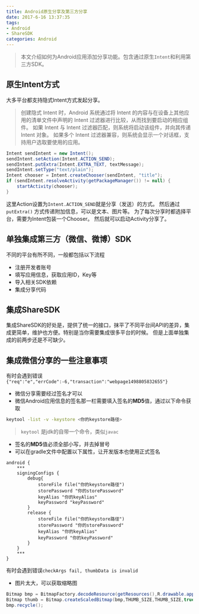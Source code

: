 ```yaml
---
title: Android原生分享及第三方分享
date: 2017-6-16 13:37:35
tags: 
- Android
- ShareSDK
categories: Android
---
```


> 本文介绍如何为Android应用添加分享功能。包含通过原生`Intent`和利用第三方SDK。

<!--more-->
## 原生Intent方式

大多平台都支持隐式Intent方式发起分享。

> 创建隐式 Intent 时，Android 系统通过将 Intent 的内容与在设备上其他应用的清单文件中声明的 Intent 过滤器进行比较，从而找到要启动的相应组件。 如果 Intent 与 Intent 过滤器匹配，则系统将启动该组件，并向其传递 Intent 对象。 如果多个 Intent 过滤器兼容，则系统会显示一个对话框，支持用户选取要使用的应用。

```java
Intent sendIntent = new Intent();
sendIntent.setAction(Intent.ACTION_SEND);
sendIntent.putExtra(Intent.EXTRA_TEXT, textMessage);
sendIntent.setType("text/plain");
Intent chooser = Intent.createChooser(sendIntent, "title");
if (sendIntent.resolveActivity(getPackageManager()) != null) {
    startActivity(chooser);
}
```
这里Action设置为`Intent.ACTION_SEND`就是分享（发送）的方式。
然后通过`putExtra()` 方式传递附加信息，可以是文本、图片等。
为了每次分享时都选择平台，需要为Intent包装一个Chooser。
然后就可以启动Activity分享了。

## 单独集成第三方（微信、微博）SDK

不同的平台有所不同，一般都包括以下流程
- 注册开发者账号
- 填写应用信息，获取应用ID，Key等
- 导入相关SDK依赖
- 集成分享代码

## 集成ShareSDK

集成ShareSDK的好处是，提供了统一的接口，抹平了不同平台间API的差异，集成更简单，维护也方便。特别是当你需要集成很多平台的时候。
但是上面单独集成的前两步还是不可缺少。

## 集成微信分享的一些注意事项

有时会遇到错误`{"req":"e","errCode":-6,"transaction":"webpage1498805832655"}`
- 微信分享需要经过签名才可以
- 微信Android应用信息的签名那一栏需要填入签名的**MD5**值，通过以下命令获取

```bash
keytool -list -v -keystore <你的keystore路径>
```

>`keytool` 是jdk的自带一个命令，类似`javac`

- 签名的**MD5**值必须全部小写，并去掉冒号
- 可以在gradle文件中配置以下属性，让开发版本也使用正式签名

```
android {
    ***
    signingConfigs {
        debug{
            storeFile file("你的keystore路径")
            storePassword "你的storePassword"
            keyAlias "你的keyAlias"
            keyPassword "keyPassword"
        }
        release {
            storeFile file("你的keystore路径")
            storePassword "你的storePassword"
            keyAlias "你的keyAlias"
            keyPassword "你的keyPassword"
        }
    }
    ***
}
```

有时会遇到错误`checkArgs fail, thumbData is invalid`

- 图片太大，可以获取缩略图
```java
Bitmap bmp = BitmapFactory.decodeResource(getResources(),R.drawable.app_icon);
Bitmap thumb = Bitmap.createScaledBitmap(bmp,THUMB_SIZE,THUMB_SIZE,true);
bmp.recycle();
```